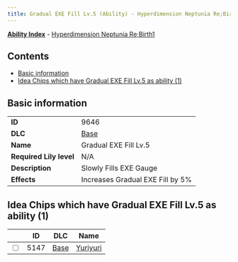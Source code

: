 ```yaml
---
title: Gradual EXE Fill Lv.5 (Ability) - Hyperdimension Neptunia Re;Birth1
---
```


[**Ability Index**](/neptunia/rb1/ability/index.html) - [Hyperdimension Neptunia Re;Birth1](/neptunia/rb1)

## Contents

- [Basic information](#basic-information)
- [Idea Chips which have Gradual EXE Fill Lv.5 as ability (1)](#idea-chips-which-have-gradual-exe-fill-lv5-as-ability-1)

## Basic information

|   |   |
| -- | -- |
| **ID** | 9646
**DLC** | [Base](/neptunia/rb1/dlc/1-base.html)
**Name** | Gradual EXE Fill Lv.5
**Required Lily level** | N/A
**Description** | Slowly Fills EXE Gauge
**Effects** | Increases Gradual EXE Fill by 5% |


## Idea Chips which have Gradual EXE Fill Lv.5 as ability (1)

|    | ID | DLC | Name |
| -- | -- | --- | ---- |
| <input type="checkbox" id="rb1-item-1-5147" class="trackbox" /> | 5147 | [Base](/neptunia/rb1/dlc/1-base.html) | [Yuriyuri](/neptunia/rb1/item/1-5147-yuriyuri.html) |
